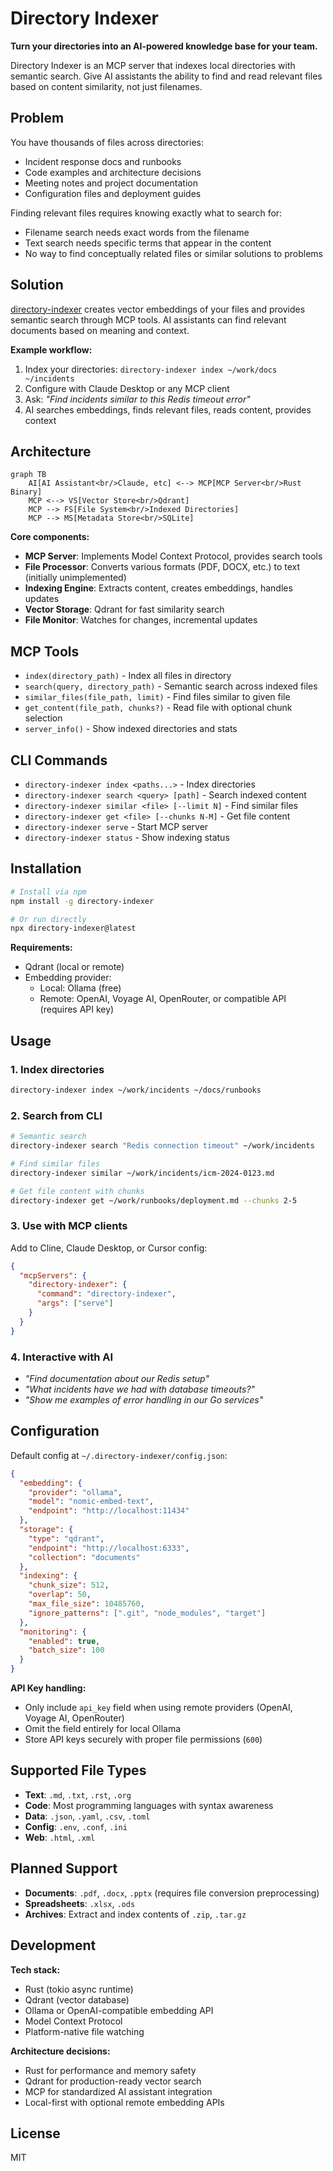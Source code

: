 # Directory Indexer

**Turn your directories into an AI-powered knowledge base for your team.**

Directory Indexer is an MCP server that indexes local directories with semantic search. Give AI assistants the ability to find and read relevant files based on content similarity, not just filenames.

## Problem

You have thousands of files across directories:

- Incident response docs and runbooks
- Code examples and architecture decisions
- Meeting notes and project documentation
- Configuration files and deployment guides

Finding relevant files requires knowing exactly what to search for:

- Filename search needs exact words from the filename
- Text search needs specific terms that appear in the content
- No way to find conceptually related files or similar solutions to problems

## Solution

[directory-indexer](https://github.com/peteretelej/directory-indexer) creates vector embeddings of your files and provides semantic search through MCP tools. AI assistants can find relevant documents based on meaning and context.

**Example workflow:**

1. Index your directories: `directory-indexer index ~/work/docs ~/incidents`
2. Configure with Claude Desktop or any MCP client
3. Ask: _"Find incidents similar to this Redis timeout error"_
4. AI searches embeddings, finds relevant files, reads content, provides context

## Architecture

```mermaid
graph TB
    AI[AI Assistant<br/>Claude, etc] <--> MCP[MCP Server<br/>Rust Binary]
    MCP <--> VS[Vector Store<br/>Qdrant]
    MCP --> FS[File System<br/>Indexed Directories]
    MCP --> MS[Metadata Store<br/>SQLite]
```

**Core components:**

- **MCP Server**: Implements Model Context Protocol, provides search tools
- **File Processor**: Converts various formats (PDF, DOCX, etc.) to text (initially unimplemented)
- **Indexing Engine**: Extracts content, creates embeddings, handles updates
- **Vector Storage**: Qdrant for fast similarity search
- **File Monitor**: Watches for changes, incremental updates

## MCP Tools

- `index(directory_path)` - Index all files in directory
- `search(query, directory_path)` - Semantic search across indexed files
- `similar_files(file_path, limit)` - Find files similar to given file
- `get_content(file_path, chunks?)` - Read file with optional chunk selection
- `server_info()` - Show indexed directories and stats

## CLI Commands

- `directory-indexer index <paths...>` - Index directories
- `directory-indexer search <query> [path]` - Search indexed content
- `directory-indexer similar <file> [--limit N]` - Find similar files
- `directory-indexer get <file> [--chunks N-M]` - Get file content
- `directory-indexer serve` - Start MCP server
- `directory-indexer status` - Show indexing status

## Installation

```bash
# Install via npm
npm install -g directory-indexer

# Or run directly
npx directory-indexer@latest
```

**Requirements:**

- Qdrant (local or remote)
- Embedding provider:
  - Local: Ollama (free)
  - Remote: OpenAI, Voyage AI, OpenRouter, or compatible API (requires API key)

## Usage

### 1. Index directories

```bash
directory-indexer index ~/work/incidents ~/docs/runbooks
```

### 2. Search from CLI

```bash
# Semantic search
directory-indexer search "Redis connection timeout" ~/work/incidents

# Find similar files
directory-indexer similar ~/work/incidents/icm-2024-0123.md

# Get file content with chunks
directory-indexer get ~/work/runbooks/deployment.md --chunks 2-5
```

### 3. Use with MCP clients

Add to Cline, Claude Desktop, or Cursor config:

```json
{
  "mcpServers": {
    "directory-indexer": {
      "command": "directory-indexer",
      "args": ["serve"]
    }
  }
}
```

### 4. Interactive with AI

- _"Find documentation about our Redis setup"_
- _"What incidents have we had with database timeouts?"_
- _"Show me examples of error handling in our Go services"_

## Configuration

Default config at `~/.directory-indexer/config.json`:

```json
{
  "embedding": {
    "provider": "ollama",
    "model": "nomic-embed-text",
    "endpoint": "http://localhost:11434"
  },
  "storage": {
    "type": "qdrant",
    "endpoint": "http://localhost:6333",
    "collection": "documents"
  },
  "indexing": {
    "chunk_size": 512,
    "overlap": 50,
    "max_file_size": 10485760,
    "ignore_patterns": [".git", "node_modules", "target"]
  },
  "monitoring": {
    "enabled": true,
    "batch_size": 100
  }
}
```

**API Key handling:**

- Only include `api_key` field when using remote providers (OpenAI, Voyage AI, OpenRouter)
- Omit the field entirely for local Ollama
- Store API keys securely with proper file permissions (`600`)

## Supported File Types

- **Text**: `.md`, `.txt`, `.rst`, `.org`
- **Code**: Most programming languages with syntax awareness
- **Data**: `.json`, `.yaml`, `.csv`, `.toml`
- **Config**: `.env`, `.conf`, `.ini`
- **Web**: `.html`, `.xml`

## Planned Support

- **Documents**: `.pdf`, `.docx`, `.pptx` (requires file conversion preprocessing)
- **Spreadsheets**: `.xlsx`, `.ods`
- **Archives**: Extract and index contents of `.zip`, `.tar.gz`

## Development

**Tech stack:**

- Rust (tokio async runtime)
- Qdrant (vector database)
- Ollama or OpenAI-compatible embedding API
- Model Context Protocol
- Platform-native file watching

**Architecture decisions:**

- Rust for performance and memory safety
- Qdrant for production-ready vector search
- MCP for standardized AI assistant integration
- Local-first with optional remote embedding APIs

## License

MIT
